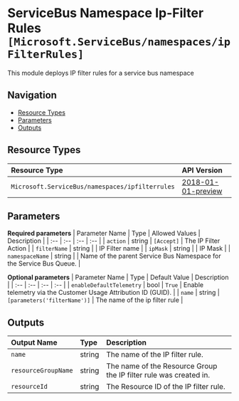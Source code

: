 # ServiceBus Namespace Ip-Filter Rules `[Microsoft.ServiceBus/namespaces/ipFilterRules]`

This module deploys IP filter rules for a service bus namespace

## Navigation

- [Resource Types](#Resource-Types)
- [Parameters](#Parameters)
- [Outputs](#Outputs)

## Resource Types

| Resource Type | API Version |
| :-- | :-- |
| `Microsoft.ServiceBus/namespaces/ipfilterrules` | [2018-01-01-preview](https://docs.microsoft.com/en-us/azure/templates/Microsoft.ServiceBus/2018-01-01-preview/namespaces/ipfilterrules) |

## Parameters

**Required parameters**
| Parameter Name | Type | Allowed Values | Description |
| :-- | :-- | :-- | :-- |
| `action` | string | `[Accept]` | The IP Filter Action |
| `filterName` | string |  | IP Filter name |
| `ipMask` | string |  | IP Mask |
| `namespaceName` | string |  | Name of the parent Service Bus Namespace for the Service Bus Queue. |

**Optional parameters**
| Parameter Name | Type | Default Value | Description |
| :-- | :-- | :-- | :-- |
| `enableDefaultTelemetry` | bool | `True` | Enable telemetry via the Customer Usage Attribution ID (GUID). |
| `name` | string | `[parameters('filterName')]` | The name of the ip filter rule |


## Outputs

| Output Name | Type | Description |
| :-- | :-- | :-- |
| `name` | string | The name of the IP filter rule. |
| `resourceGroupName` | string | The name of the Resource Group the IP filter rule was created in. |
| `resourceId` | string | The Resource ID of the IP filter rule. |


